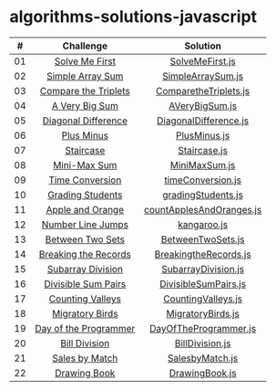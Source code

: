 # algorithms-solutions-javascript
|  #  |                                                      Challenge                                                                         |                                     Solution                                           |
| :-: | :------------------------------------------------------------------------------------------------------------------------------------: | :------------------------------------------------------------------------------------: |
| 01  |    [Solve Me First](https://www.hackerrank.com/challenges/solve-me-first/problem?isFullScreen=true)                                    |       [SolveMeFirst.js](./algorithms-solitions/SolveMeFirst.js)                        |
| 02  |    [Simple Array Sum](https://www.hackerrank.com/challenges/simple-array-sum/problem?isFullScreen=true)                                |       [SimpleArraySum.js](./algorithms-solitions/SimpleArraySum.js)                    |
| 03  |    [Compare the Triplets](https://www.hackerrank.com/challenges/compare-the-triplets/problem?isFullScreen=true)                        |       [ComparetheTriplets.js](./algorithms-solitions/ComparetheTriplets.js)            |
| 04  |    [A Very Big Sum](https://www.hackerrank.com/challenges/a-very-big-sum/problem?isFullScreen=true)                                    |       [AVeryBigSum.js](./algorithms-solitions/AVeryBigSum.js)                          |
| 05  |    [Diagonal Difference](https://www.hackerrank.com/challenges/diagonal-difference/problem?isFullScreen=true)                          |       [DiagonalDifference.js](./algorithms-solitions/DiagonalDifference.js)            |
| 06  |    [Plus Minus](https://www.hackerrank.com/challenges/plus-minus/problem?isFullScreen=true)                                            |       [PlusMinus.js](./algorithms-solitions/PlusMinus.js)                              |
| 07  |    [Staircase](https://www.hackerrank.com/challenges/staircase/problem?isFullScreen=true)                                              |       [Staircase.js](./algorithms-solitions/Staircase.js)                              |
| 08  |    [Mini-Max Sum](https://www.hackerrank.com/challenges/mini-max-sum/problem?isFullScreen=true)                                        |       [MiniMaxSum.js](./algorithms-solitions/MiniMaxSum.js)                            |
| 09  |    [Time Conversion](https://www.hackerrank.com/challenges/time-conversion/problem?isFullScreen=true)                                  |       [timeConversion.js](./algorithms-solitions/timeConversion.js)                    |
| 10  |    [Grading Students](https://www.hackerrank.com/challenges/grading/problem?isFullScreen=true)                                         |       [gradingStudents.js](./algorithms-solitions/gradingStudents.js)                  |
| 11  |    [Apple and Orange](https://www.hackerrank.com/challenges/apple-and-orange/problem?isFullScreen=true)                                |       [countApplesAndOranges.js](./algorithms-solitions/countApplesAndOranges.js)      |
| 12  |    [Number Line Jumps](https://www.hackerrank.com/challenges/kangaroo/problem?isFullScreen=true)                                       |       [kangaroo.js](./algorithms-solitions/kangaroo.js)                                |
| 13  |    [Between Two Sets](https://www.hackerrank.com/challenges/between-two-sets/problem?isFullScreen=true)                                |       [BetweenTwoSets.js](./algorithms-solitions/BetweenTwoSets.js)                    |
| 14  |    [Breaking the Records](https://www.hackerrank.com/challenges/breaking-best-and-worst-records/problem?isFullScreen=true)             |       [BreakingtheRecords.js](./algorithms-solitions/BreakingtheRecords.js)            |
| 15  |    [Subarray Division](https://www.hackerrank.com/challenges/the-birthday-bar/problem?isFullScreen=true)                               |       [SubarrayDivision.js](./algorithms-solitions/SubarrayDivision.js)                |
| 16  |    [Divisible Sum Pairs](https://www.hackerrank.com/challenges/divisible-sum-pairs/problem?isFullScreen=true)                          |       [DivisibleSumPairs.js](./algorithms-solitions/DivisibleSumPairs.js)              |
| 17  |    [Counting Valleys](https://www.hackerrank.com/challenges/counting-valleys/problem?isFullScreen=true)                                |       [CountingValleys.js](./algorithms-solitions/CountingValleys.js)                  |
| 18  |    [Migratory Birds](https://www.hackerrank.com/challenges/migratory-birds/problem?isFullScreen=true)                                  |       [MigratoryBirds.js](./algorithms-solitions/MigratoryBirds.js)                    |
| 19  |    [Day of the Programmer](https://www.hackerrank.com/challenges/day-of-the-programmer/problem?isFullScreen=true)                      |       [DayOfTheProgrammer.js](./algorithms-solitions/DayOfTheProgrammer.js)            |
| 20  |    [Bill Division](https://www.hackerrank.com/challenges/bon-appetit/problem?isFullScreen=true)                                        |       [BillDivision.js](./algorithms-solitions/BillDivision.js)                        |
| 21  |    [Sales by Match](https://www.hackerrank.com/challenges/sock-merchant/problem?isFullScreen=true)                                     |       [SalesbyMatch.js](./algorithms-solitions/SalesbyMatch.js)                        |
| 22  |    [Drawing Book](https://www.hackerrank.com/challenges/drawing-book/problem?isFullScreen=true)                                        |       [DrawingBook.js](./algorithms-solitions/DrawingBook.js)                          |

